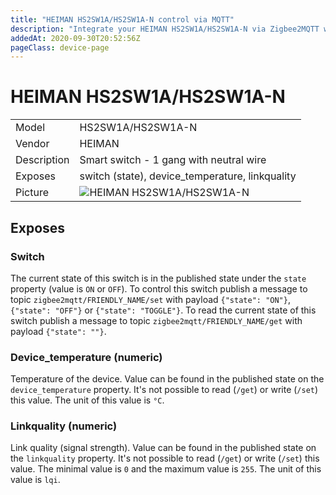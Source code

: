 ```yaml
---
title: "HEIMAN HS2SW1A/HS2SW1A-N control via MQTT"
description: "Integrate your HEIMAN HS2SW1A/HS2SW1A-N via Zigbee2MQTT with whatever smart home infrastructure you are using without the vendors bridge or gateway."
addedAt: 2020-09-30T20:52:56Z
pageClass: device-page
---
```


<!-- !!!! -->
<!-- ATTENTION: This file is auto-generated through docgen! -->
<!-- You can only edit the "Notes"-Section between the two comment lines "Notes BEGIN" and "Notes END". -->
<!-- Do not use h1 or h2 heading within "## Notes"-Section. -->
<!-- !!!! -->

# HEIMAN HS2SW1A/HS2SW1A-N

|     |     |
|-----|-----|
| Model | HS2SW1A/HS2SW1A-N  |
| Vendor  | HEIMAN  |
| Description | Smart switch - 1 gang with neutral wire |
| Exposes | switch (state), device_temperature, linkquality |
| Picture | ![HEIMAN HS2SW1A/HS2SW1A-N](https://www.zigbee2mqtt.io/images/devices/HS2SW1A-HS2SW1A-N.jpg) |


<!-- Notes BEGIN: You can edit here. Add "## Notes" headline if not already present. -->


<!-- Notes END: Do not edit below this line -->


## Exposes

### Switch 
The current state of this switch is in the published state under the `state` property (value is `ON` or `OFF`).
To control this switch publish a message to topic `zigbee2mqtt/FRIENDLY_NAME/set` with payload `{"state": "ON"}`, `{"state": "OFF"}` or `{"state": "TOGGLE"}`.
To read the current state of this switch publish a message to topic `zigbee2mqtt/FRIENDLY_NAME/get` with payload `{"state": ""}`.

### Device_temperature (numeric)
Temperature of the device.
Value can be found in the published state on the `device_temperature` property.
It's not possible to read (`/get`) or write (`/set`) this value.
The unit of this value is `°C`.

### Linkquality (numeric)
Link quality (signal strength).
Value can be found in the published state on the `linkquality` property.
It's not possible to read (`/get`) or write (`/set`) this value.
The minimal value is `0` and the maximum value is `255`.
The unit of this value is `lqi`.

